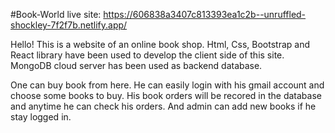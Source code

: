 #Book-World
live site: https://606838a3407c813393ea1c2b--unruffled-shockley-7f2f7b.netlify.app/

Hello! This is a website of an online book shop. Html, Css, Bootstrap and React library have been used to develop the client side of this site. MongoDB cloud server has been used as backend database.

One can buy book from here. He can easily login with his gmail account and choose some books to buy. His book orders will be recored in the database and anytime he can check his orders. And admin can add new books if he stay logged in.
